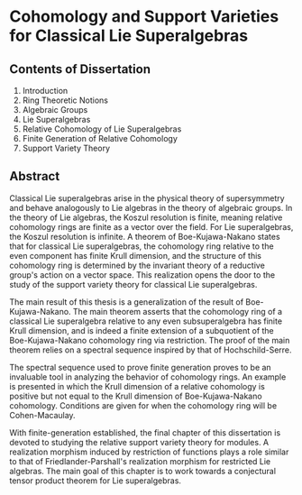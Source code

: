 # Cohomology and Support Varieties for Classical Lie Superalgebras

## Contents of Dissertation

1. Introduction
1. Ring Theoretic Notions
1. Algebraic Groups
1. Lie Superalgebras
1. Relative Cohomology of Lie Superalgebras
1. Finite Generation of Relative Cohomology
1. Support Variety Theory

## Abstract

Classical Lie superalgebras arise in the physical theory of supersymmetry and behave analogously to Lie algebras in the theory of algebraic groups. In the theory of Lie algebras, the Koszul resolution is finite, meaning relative cohomology rings are finite as a vector over the field. For Lie superalgebras, the Koszul resolution is infinite. A theorem of Boe-Kujawa-Nakano states that for classical Lie superalgebras, the cohomology ring relative to the even component has finite Krull dimension, and the structure of this cohomology ring is determined by the invariant theory of a reductive group's action on a vector space. This realization opens the door to the study of the support variety theory for classical Lie superalgebras.
  
  The main result of this thesis is a generalization of the result of Boe-Kujawa-Nakano. The main theorem asserts that the cohomology ring of a classical Lie superalgebra relative to any even subsuperalgebra has finite Krull dimension, and is indeed a finite extension of a subquotient of the Boe-Kujawa-Nakano cohomology ring via restriction. The proof of the main theorem relies on a spectral sequence inspired by that of Hochschild-Serre.

  The spectral sequence used to prove finite generation proves to be an invaluable tool in analyzing the behavior of cohomology rings. An example is presented in which the Krull dimension of a relative cohomology is positive but not equal to the Krull dimension of Boe-Kujawa-Nakano cohomology. Conditions are given for when the cohomology ring will be Cohen-Macaulay.

  With finite-generation established, the final chapter of this dissertation is devoted to studying the relative support variety theory for modules. A realization morphism induced by restriction of functions plays a role similar to that of Friedlander-Parshall's realization morphism for restricted Lie algebras. The main goal of this chapter is to work towards a conjectural tensor product theorem for Lie superalgebras.
